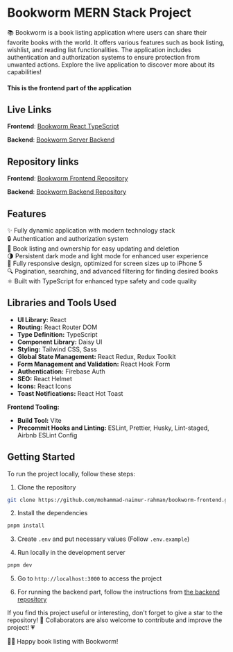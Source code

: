 # Bookworm MERN Stack Project

📚 Bookworm is a book listing application where users can share their favorite books with the world. It offers various features such as book listing, wishlist, and reading list functionalities. The application includes authentication and authorization systems to ensure protection from unwanted actions. Explore the live application to discover more about its capabilities!

#### This is the frontend part of the application

## Live Links

**Frontend**: [Bookworm React TypeScript](https://bookworm-react-typescript.netlify.app/)

**Backend**: [Bookworm Server Backend](https://bookworm-server-backend.vercel.app/)

## Repository links

**Frontend**: [Bookworm Frontend Repository](https://github.com/mohammad-naimur-rahman/bookworm-frontend)

**Backend**: [Bookworm Backend Repository](https://github.com/mohammad-naimur-rahman/bookworm-backend)

## Features

✨ Fully dynamic application with modern technology stack\
🔒 Authentication and authorization system\
📖 Book listing and ownership for easy updating and deletion\
🌗 Persistent dark mode and light mode for enhanced user experience\
📱 Fully responsive design, optimized for screen sizes up to iPhone 5\
🔍 Pagination, searching, and advanced filtering for finding desired books\
⚛️ Built with TypeScript for enhanced type safety and code quality

## Libraries and Tools Used

- **UI Library:** React
- **Routing:** React Router DOM
- **Type Definition:** TypeScript
- **Component Library:** Daisy UI
- **Styling:** Tailwind CSS, Sass
- **Global State Management:** React Redux, Redux Toolkit
- **Form Management and Validation:** React Hook Form
- **Authentication:** Firebase Auth
- **SEO:** React Helmet
- **Icons:** React Icons
- **Toast Notifications:** React Hot Toast

**Frontend Tooling:**

- **Build Tool:** Vite
- **Precommit Hooks and Linting:** ESLint, Prettier, Husky, Lint-staged, Airbnb ESLint Config

## Getting Started

To run the project locally, follow these steps:

1. Clone the repository

```bash
git clone https://github.com/mohammad-naimur-rahman/bookworm-frontend.git
```

2. Install the dependencies

```bash
pnpm install
```

3. Create `.env` and put necessary values (Follow `.env.example`)

4. Run locally in the development server

```bash
pnpm dev
```

5. Go to `http://localhost:3000` to access the project

6. For running the backend part, follow the instructions from [the backend repository](https://github.com/mohammad-naimur-rahman/bookworm-backend)

If you find this project useful or interesting, don't forget to give a star to the repository! 🌟
Collaborators are also welcome to contribute and improve the project! 💗

🌟🤝 Happy book listing with Bookworm!
